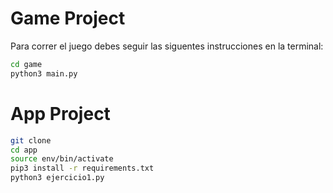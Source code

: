# Game Project

Para correr el juego debes seguir las siguentes instrucciones en la terminal:

```sh
cd game
python3 main.py
```

# App Project

```sh
git clone
cd app
source env/bin/activate
pip3 install -r requirements.txt
python3 ejercicio1.py
```